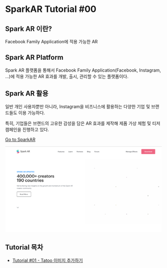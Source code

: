 # SparkAR Tutorial #00

## Spark AR 이란?

Facebook Family Application에 적용 가능한 AR

## Spark AR Platform

Spark AR 플랫폼을 통해서 Facebook Family Application(Facebook, Instagram, ...)에 적용 가능한 AR 효과를 개발, 출시, 관리할 수 있는 플랫폼이다.

## Spark AR 활용

일반 개인 사용자뿐만 아니라, Instagram을 비즈니스에 활용하는 다양한 기업 및 브랜드들도 이용 가능하다.

특히, 기업들은 브랜드의 고유한 감성을 담은 AR 효과를 제작해 제품 가상 체험 및 티저 캠페인을 진행하고 있다.


[Go to SparkAR](https://sparkar.facebook.com/ar-studio/)

![SparkAR WebPage](./Doc/img/homepage.png)


## Tutorial 목차

- [Tutorial #01 - Tatoo 이미지 추가하기](./Doc/Tutorial_01.md)
